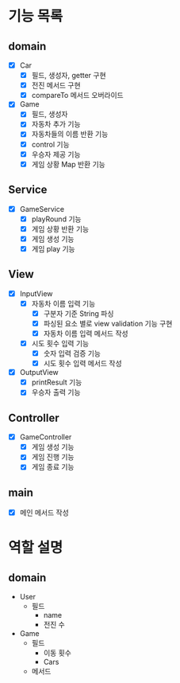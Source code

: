 # 기능 목록

## domain
- [x] Car
    - [x] 필드, 생성자, getter 구현
    - [x] 전진 메서드 구현
    - [x] compareTo 메서드 오버라이드
- [x] Game 
    - [x] 필드, 생성자
    - [x] 자동차 추가 기능
    - [x] 자동차들의 이름 반환 기능
    - [x] control 기능
    - [x] 우승자 제공 기능
    - [x] 게임 상황 Map 반환 기능

## Service
- [x] GameService
    - [x] playRound 기능
    - [x] 게임 상황 반환 기능
    - [x] 게임 생성 기능
    - [x] 게임 play 기능

## View
- [x] InputView
    - [x] 자동차 이름 입력 기능
        - [x] 구분자 기준 String 파싱
        - [x] 파싱된 요소 별로 view validation 기능 구현
        - [x] 자동차 이름 입력 메서드 작성
    - [x] 시도 횟수 입력 기능
        - [x] 숫자 입력 검증 기능
        - [x] 시도 횟수 입력 메서드 작성
- [x] OutputView
    - [x] printResult 기능
    - [x] 우승자 출력 기능

## Controller
- [x] GameController
    - [x] 게임 생성 기능
    - [x] 게임 진행 기능
    - [x] 게임 종료 기능

## main
- [x] 메인 메서드 작성








# 역할 설명
## domain
- User
    - 필드
        - name
        - 전진 수
- Game
    - 필드
        - 이동 횟수
        - Cars
    - 메서드